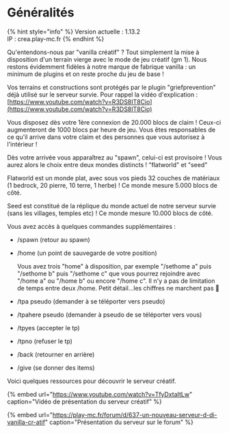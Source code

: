 # Généralités

{% hint style="info" %}
Version actuelle : 1.13.2  
IP : crea.play-mc.fr
{% endhint %}

Qu'entendons-nous par "vanilla créatif" ? Tout simplement la mise à disposition d'un terrain vierge avec le mode de jeu créatif \(gm 1\). Nous restons évidemment fidèles à notre marque de fabrique vanilla : un minimum de plugins et on reste proche du jeu de base !

Vos terrains et constructions sont protégés par le plugin "griefprevention" déjà utilisé sur le serveur survie. Pour rappel la vidéo d'explication : [https://www.youtube.com/watch?v=R3DS8IT8Cio](https://www.youtube.com/watch?v=R3DS8IT8Cio)

Vous disposez dès votre 1ère connexion de 20.000 blocs de claim ! Ceux-ci augmenteront de 1000 blocs par heure de jeu. Vous êtes responsables de ce qu'il arrive dans votre claim et des personnes que vous autorisez à l'intérieur !

Dès votre arrivée vous apparaîtrez au "spawn", celui-ci est provisoire ! Vous aurez alors le choix entre deux mondes distincts ! "flatworld" et "seed"

Flatworld est un monde plat, avec sous vos pieds 32 couches de matériaux \(1 bedrock, 20 pierre, 10 terre, 1 herbe\) ! Ce monde mesure 5.000 blocs de côté.

Seed est constitué de la réplique du monde actuel de notre serveur survie \(sans les villages, temples etc\) ! Ce monde mesure 10.000 blocs de côté.

Vous avez accès à quelques commandes supplémentaires :

* /spawn \(retour au spawn\)
* /home \(un point de sauvegarde de votre position\)

  Vous avez trois "home" à disposition, par exemple "/sethome a" puis "/sethome b" puis "/sethome c" que vous pourrez rejoindre avec "/home a" ou "/home b" ou encore "/home c". Il n'y a pas de limitation de temps entre deux /home. Petit détail...les chiffres ne marchent pas 🙂

* /tpa pseudo \(demander à se téléporter vers pseudo\)
* /tpahere pseudo \(demander à pseudo de se téléporter vers vous\)
* /tpyes \(accepter le tp\)
* /tpno \(refuser le tp\)
* /back \(retourner en arrière\)
* /give \(se donner des items\)

Voici quelques ressources pour découvrir le serveur créatif.

{% embed url="https://www.youtube.com/watch?v=TfyDxtaItLw" caption="Vidéo de présentation du serveur créatif" %}

{% embed url="https://play-mc.fr/forum/d/637-un-nouveau-serveur-d-di-vanilla-cr-atif" caption="Présentation du serveur sur le forum" %}

